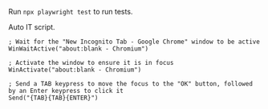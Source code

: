 Run  ```npx playwright test``` to run tests.

Auto IT script.
```
; Wait for the "New Incognito Tab - Google Chrome" window to be active
WinWaitActive("about:blank - Chromium")

; Activate the window to ensure it is in focus
WinActivate("about:blank - Chromium")

; Send a TAB keypress to move the focus to the "OK" button, followed by an Enter keypress to click it
Send("{TAB}{TAB}{ENTER}")
```
